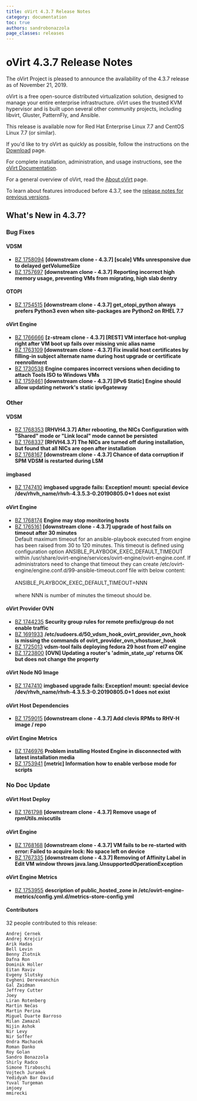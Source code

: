 ```yaml
---
title: oVirt 4.3.7 Release Notes
category: documentation
toc: true
authors: sandrobonazzola
page_classes: releases
---
```



# oVirt 4.3.7 Release Notes

The oVirt Project is pleased to announce the availability of the 4.3.7 release as of November 21, 2019.

oVirt is a free open-source distributed virtualization solution,
designed to manage your entire enterprise infrastructure.
oVirt uses the trusted KVM hypervisor and is built upon several other community
projects, including libvirt, Gluster, PatternFly, and Ansible.

This release is available now for Red Hat Enterprise Linux 7.7 and
CentOS Linux 7.7 (or similar).



If you'd like to try oVirt as quickly as possible, follow the instructions on
the [Download](/download/) page.

For complete installation, administration, and usage instructions, see
the [oVirt Documentation](/documentation/).

For a general overview of oVirt, read the [About oVirt](/community/about.html)
page.

To learn about features introduced before 4.3.7, see the
[release notes for previous versions](/documentation/#previous-release-notes).



## What's New in 4.3.7?

### Bug Fixes

#### VDSM

 - [BZ 1758094](https://bugzilla.redhat.com/show_bug.cgi?id=1758094) <b>[downstream clone - 4.3.7] [scale] VMs unresponsive due to delayed getVolumeSize</b><br>
 - [BZ 1757697](https://bugzilla.redhat.com/show_bug.cgi?id=1757697) <b>[downstream clone - 4.3.7] Reporting incorrect high memory usage, preventing VMs from migrating, high slab dentry</b><br>

#### OTOPI

 - [BZ 1754515](https://bugzilla.redhat.com/show_bug.cgi?id=1754515) <b>[downstream clone - 4.3.7] get_otopi_python always prefers Python3 even when site-packages are Python2 on RHEL 7.7</b><br>

#### oVirt Engine

 - [BZ 1766666](https://bugzilla.redhat.com/show_bug.cgi?id=1766666) <b>[z-stream clone - 4.3.7] [REST] VM interface hot-unplug right after VM boot up fails over missing vnic alias name</b><br>
 - [BZ 1763109](https://bugzilla.redhat.com/show_bug.cgi?id=1763109) <b>[downstream clone - 4.3.7] Fix invalid host certificates by filling-in subject alternate name during host upgrade or certificate reenrollment</b><br>
 - [BZ 1730538](https://bugzilla.redhat.com/show_bug.cgi?id=1730538) <b>Engine compares incorrect versions when deciding to attach Tools ISO to Windows VMs</b><br>
 - [BZ 1759461](https://bugzilla.redhat.com/show_bug.cgi?id=1759461) <b>[downstream clone - 4.3.7] [IPv6 Static] Engine should allow updating network's static ipv6gateway</b><br>

### Other

#### VDSM

 - [BZ 1768353](https://bugzilla.redhat.com/show_bug.cgi?id=1768353) <b>[RHVH4.3.7] After rebooting, the NICs Configuration with "Shared" mode or "Link local" mode cannot be persisted</b><br>
 - [BZ 1768337](https://bugzilla.redhat.com/show_bug.cgi?id=1768337) <b>[RHVH4.3.7] The NICs are turned off during installation, but found that all NICs are open after installation</b><br>
 - [BZ 1768167](https://bugzilla.redhat.com/show_bug.cgi?id=1768167) <b>[downstream clone - 4.3.7] Chance of data corruption if SPM VDSM is restarted during LSM</b><br>

#### imgbased

 - [BZ 1747410](https://bugzilla.redhat.com/show_bug.cgi?id=1747410) <b>imgbased upgrade fails: Exception! mount: special device /dev/rhvh_name/rhvh-4.3.5.3-0.20190805.0+1 does not exist</b><br>

#### oVirt Engine

 - [BZ 1768174](https://bugzilla.redhat.com/show_bug.cgi?id=1768174) <b>Engine may stop monitoring hosts</b><br>
 - [BZ 1765161](https://bugzilla.redhat.com/show_bug.cgi?id=1765161) <b>[downstream clone - 4.3.7] upgrade of host fails on timeout after 30 minutes</b><br>Default maximum timeout for an ansible-playbook executed from engine has been raised from 30 to 120 minutes. This timeout is defined using configuration option ANSIBLE_PLAYBOOK_EXEC_DEFAULT_TIMEOUT within /usr/share/ovirt-engine/services/ovirt-engine/ovirt-engine.conf. If administrators need to change that timeout they can create /etc/ovirt-engine/engine.conf.d/99-ansible-timeout.conf file with below content:<br><br>  ANSIBLE_PLAYBOOK_EXEC_DEFAULT_TIMEOUT=NNN<br><br>where NNN is number of minutes the timeout should be.

#### oVirt Provider OVN

 - [BZ 1744235](https://bugzilla.redhat.com/show_bug.cgi?id=1744235) <b>Security group rules for remote prefix/group do not enable traffic</b><br>
 - [BZ 1691933](https://bugzilla.redhat.com/show_bug.cgi?id=1691933) <b>/etc/sudoers.d/50_vdsm_hook_ovirt_provider_ovn_hook is missing the commands of ovirt_provider_ovn_vhostuser_hook</b><br>
 - [BZ 1725013](https://bugzilla.redhat.com/show_bug.cgi?id=1725013) <b>vdsm-tool fails deploying fedora 29 host from el7 engine</b><br>
 - [BZ 1723800](https://bugzilla.redhat.com/show_bug.cgi?id=1723800) <b>[OVN] Updating a router's 'admin_state_up' returns OK but does not change the property</b><br>

#### oVirt Node NG Image

 - [BZ 1747410](https://bugzilla.redhat.com/show_bug.cgi?id=1747410) <b>imgbased upgrade fails: Exception! mount: special device /dev/rhvh_name/rhvh-4.3.5.3-0.20190805.0+1 does not exist</b><br>

#### oVirt Host Dependencies

 - [BZ 1759015](https://bugzilla.redhat.com/show_bug.cgi?id=1759015) <b>[downstream clone - 4.3.7] Add clevis RPMs to RHV-H image / repo</b><br>

#### oVirt Engine Metrics

 - [BZ 1746976](https://bugzilla.redhat.com/show_bug.cgi?id=1746976) <b>Problem installing Hosted Engine in disconnected with latest installation media</b><br>
 - [BZ 1753941](https://bugzilla.redhat.com/show_bug.cgi?id=1753941) <b>[metric]  Information how to enable verbose mode for scripts</b><br>

### No Doc Update

#### oVirt Host Deploy

 - [BZ 1761798](https://bugzilla.redhat.com/show_bug.cgi?id=1761798) <b>[downstream clone - 4.3.7] Remove usage of rpmUtils.miscutils</b><br>

#### oVirt Engine

 - [BZ 1768168](https://bugzilla.redhat.com/show_bug.cgi?id=1768168) <b>[downstream clone - 4.3.7] VM fails to be re-started with error: Failed to acquire lock: No space left on device</b><br>
 - [BZ 1767335](https://bugzilla.redhat.com/show_bug.cgi?id=1767335) <b>[downstream clone - 4.3.7] Removing of Affinity Label in Edit VM window  throws java.lang.UnsupportedOperationException</b><br>

#### oVirt Engine Metrics

 - [BZ 1753955](https://bugzilla.redhat.com/show_bug.cgi?id=1753955) <b>description of public_hosted_zone  in /etc/ovirt-engine-metrics/config.yml.d/metrics-store-config.yml</b><br>

#### Contributors

32 people contributed to this release:

	Andrej Cernek
	Andrej Krejcir
	Arik Hadas
	Bell Levin
	Benny Zlotnik
	Dafna Ron
	Dominik Holler
	Eitan Raviv
	Evgeny Slutsky
	Evgheni Dereveanchin
	Gal Zaidman
	Jeffrey Cutter
	Joey
	Liran Rotenberg
	Martin Nečas
	Martin Perina
	Miguel Duarte Barroso
	Milan Zamazal
	Nijin Ashok
	Nir Levy
	Nir Soffer
	Ondra Machacek
	Roman Danko
	Roy Golan
	Sandro Bonazzola
	Shirly Radco
	Simone Tiraboschi
	Vojtech Juranek
	Yedidyah Bar David
	Yuval Turgeman
	imjoey
	mmirecki

